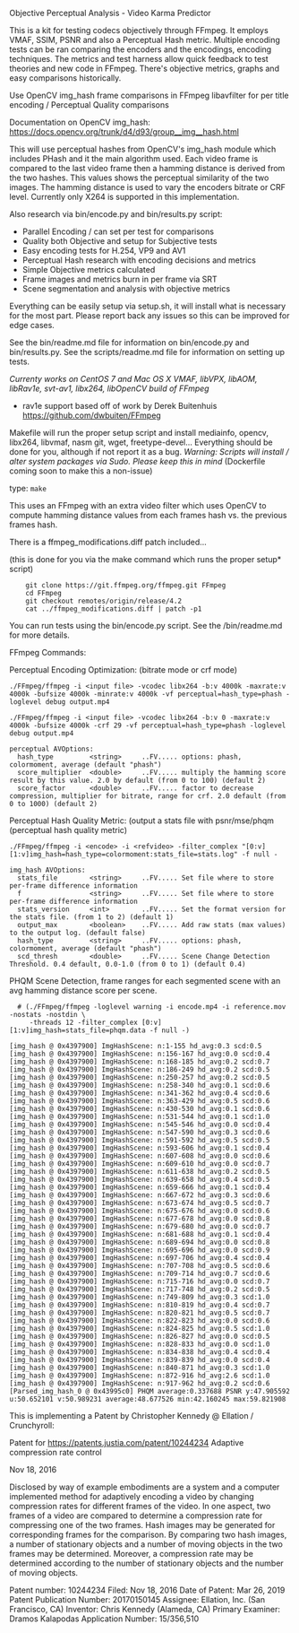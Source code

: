 Objective Perceptual Analysis - Video Karma Predictor

This is a kit for testing codecs objectively through FFmpeg.
It employs VMAF, SSIM, PSNR and also a Perceptual Hash metric.
Multiple encoding tests can be ran comparing the encoders and
the encodings, encoding techniques. The metrics and test harness
allow quick feedback to test theories and new code in FFmpeg.
There's objective metrics, graphs and easy comparisons historically.

Use OpenCV img_hash frame comparisons in FFmpeg libavfilter for per title encoding / Perceptual Quality comparisons

Documentation on OpenCV img_hash: https://docs.opencv.org/trunk/d4/d93/group__img__hash.html

This will use perceptual hashes from OpenCV's img_hash module which includes PHash
and it the main algorithm used. Each video frame is compared to the last video frame
then a hamming distance is derived from the two hashes. This values shows the perceptual
similarity of the two images. The hamming distance is used to vary the encoders bitrate
or CRF level. Currently only X264 is supported in this implementation. 

Also research via bin/encode.py and bin/results.py script:

- Parallel Encoding / can set per test for comparisons
- Quality both Objective and setup for Subjective tests
- Easy encoding tests for H.254, VP9 and AV1
- Perceptual Hash research with encoding decisions and metrics
- Simple Objective metrics calculated
- Frame images and metrics burn in per frame via SRT
- Scene segmentation and analysis with objective metrics

Everything can be easily setup via setup.sh, it will install what is necessary
for the most part. Please report back any issues so this can be improved for edge cases.

See the bin/readme.md file for information on bin/encode.py and bin/results.py.
See the scripts/readme.md file for information on setting up tests.

*Currenty works on CentOS 7 and Mac OS X*
*VMAF, libVPX, libAOM, libRav1e, svt-av1, libx264, libOpenCV build of FFmpeg*
- rav1e support based off of work by Derek Buitenhuis
  https://github.com/dwbuiten/FFmpeg

Makefile will run the proper setup script and install mediainfo, opencv, libx264, libvmaf, nasm
git, wget, freetype-devel... Everything should be done for you, although if not report it as a bug.
*Warning: Scripts will install / alter system packages via Sudo. Please keep this in mind*
(Dockerfile coming soon to make this a non-issue)

type: ```make```

This uses an FFmpeg with an extra video filter which uses OpenCV to
compute hamming distance values from each frames hash vs. the previous
frames hash. 

There is a ffmpeg_modifications.diff patch included...

(this is done for you via the make command which runs the proper setup* script)

```
    git clone https://git.ffmpeg.org/ffmpeg.git FFmpeg
    cd FFmpeg
    git checkout remotes/origin/release/4.2
    cat ../ffmpeg_modifications.diff | patch -p1
```

You can run tests using the bin/encode.py script. See the /bin/readme.md for more
details.

FFmpeg Commands:

Perceptual Encoding Optimization: (bitrate mode or crf mode)

```./FFmpeg/ffmpeg -i <input file> -vcodec libx264 -b:v 4000k -maxrate:v 4000k -bufsize 4000k -minrate:v 4000k -vf perceptual=hash_type=phash -loglevel debug output.mp4```

```./FFmpeg/ffmpeg -i <input file> -vcodec libx264 -b:v 0 -maxrate:v 4000k -bufsize 4000k -crf 29 -vf perceptual=hash_type=phash -loglevel debug output.mp4```

```
perceptual AVOptions:
  hash_type         <string>     ..FV..... options: phash, colormoment, average (default "phash")
  score_multiplier  <double>     ..FV..... multiply the hamming score result by this value. 2.0 by default (from 0 to 100) (default 2)
  score_factor      <double>     ..FV..... factor to decrease compression, multiplier for bitrate, range for crf. 2.0 default (from 0 to 1000) (default 2)
```

Perceptual Hash Quality Metric: (output a stats file with psnr/mse/phqm (perceptual hash quality metric)

```./FFmpeg/ffmpeg -i <encode> -i <refvideo> -filter_complex "[0:v][1:v]img_hash=hash_type=colormoment:stats_file=stats.log" -f null -```
```
img_hash AVOptions:
  stats_file        <string>     ..FV..... Set file where to store per-frame difference information
  f                 <string>     ..FV..... Set file where to store per-frame difference information
  stats_version     <int>        ..FV..... Set the format version for the stats file. (from 1 to 2) (default 1)
  output_max        <boolean>    ..FV..... Add raw stats (max values) to the output log. (default false)
  hash_type         <string>     ..FV..... options: phash, colormoment, average (default "phash")
  scd_thresh        <double>     ..FV..... Scene Change Detection Threshold. 0.4 default, 0.0-1.0 (from 0 to 1) (default 0.4)

```

PHQM Scene Detection, frame ranges for each segmented scene with an avg hamming distance score per scene.

```
  # (./FFmpeg/ffmpeg -loglevel warning -i encode.mp4 -i reference.mov -nostats -nostdin \
     -threads 12 -filter_complex [0:v][1:v]img_hash=stats_file=phqm.data -f null -)

[img_hash @ 0x4397900] ImgHashScene: n:1-155 hd_avg:0.3 scd:0.5
[img_hash @ 0x4397900] ImgHashScene: n:156-167 hd_avg:0.0 scd:0.4
[img_hash @ 0x4397900] ImgHashScene: n:168-185 hd_avg:0.2 scd:0.7
[img_hash @ 0x4397900] ImgHashScene: n:186-249 hd_avg:0.2 scd:0.5
[img_hash @ 0x4397900] ImgHashScene: n:250-257 hd_avg:0.2 scd:0.5
[img_hash @ 0x4397900] ImgHashScene: n:258-340 hd_avg:0.1 scd:0.6
[img_hash @ 0x4397900] ImgHashScene: n:341-362 hd_avg:0.4 scd:0.6
[img_hash @ 0x4397900] ImgHashScene: n:363-429 hd_avg:0.5 scd:0.6
[img_hash @ 0x4397900] ImgHashScene: n:430-530 hd_avg:0.1 scd:0.6
[img_hash @ 0x4397900] ImgHashScene: n:531-544 hd_avg:0.1 scd:1.0
[img_hash @ 0x4397900] ImgHashScene: n:545-546 hd_avg:0.0 scd:0.4
[img_hash @ 0x4397900] ImgHashScene: n:547-590 hd_avg:0.3 scd:0.6
[img_hash @ 0x4397900] ImgHashScene: n:591-592 hd_avg:0.5 scd:0.5
[img_hash @ 0x4397900] ImgHashScene: n:593-606 hd_avg:0.1 scd:0.4
[img_hash @ 0x4397900] ImgHashScene: n:607-608 hd_avg:0.0 scd:0.6
[img_hash @ 0x4397900] ImgHashScene: n:609-610 hd_avg:0.0 scd:0.7
[img_hash @ 0x4397900] ImgHashScene: n:611-638 hd_avg:0.2 scd:0.5
[img_hash @ 0x4397900] ImgHashScene: n:639-658 hd_avg:0.4 scd:0.5
[img_hash @ 0x4397900] ImgHashScene: n:659-666 hd_avg:0.1 scd:0.4
[img_hash @ 0x4397900] ImgHashScene: n:667-672 hd_avg:0.3 scd:0.6
[img_hash @ 0x4397900] ImgHashScene: n:673-674 hd_avg:0.5 scd:0.7
[img_hash @ 0x4397900] ImgHashScene: n:675-676 hd_avg:0.0 scd:0.6
[img_hash @ 0x4397900] ImgHashScene: n:677-678 hd_avg:0.0 scd:0.8
[img_hash @ 0x4397900] ImgHashScene: n:679-680 hd_avg:0.0 scd:0.7
[img_hash @ 0x4397900] ImgHashScene: n:681-688 hd_avg:0.1 scd:0.4
[img_hash @ 0x4397900] ImgHashScene: n:689-694 hd_avg:0.0 scd:0.8
[img_hash @ 0x4397900] ImgHashScene: n:695-696 hd_avg:0.0 scd:0.9
[img_hash @ 0x4397900] ImgHashScene: n:697-706 hd_avg:0.4 scd:0.4
[img_hash @ 0x4397900] ImgHashScene: n:707-708 hd_avg:0.5 scd:0.6
[img_hash @ 0x4397900] ImgHashScene: n:709-714 hd_avg:0.7 scd:0.6
[img_hash @ 0x4397900] ImgHashScene: n:715-716 hd_avg:0.0 scd:0.7
[img_hash @ 0x4397900] ImgHashScene: n:717-748 hd_avg:0.2 scd:0.5
[img_hash @ 0x4397900] ImgHashScene: n:749-809 hd_avg:0.3 scd:1.0
[img_hash @ 0x4397900] ImgHashScene: n:810-819 hd_avg:0.4 scd:0.7
[img_hash @ 0x4397900] ImgHashScene: n:820-821 hd_avg:0.5 scd:0.7
[img_hash @ 0x4397900] ImgHashScene: n:822-823 hd_avg:0.0 scd:0.6
[img_hash @ 0x4397900] ImgHashScene: n:824-825 hd_avg:0.5 scd:1.0
[img_hash @ 0x4397900] ImgHashScene: n:826-827 hd_avg:0.0 scd:0.5
[img_hash @ 0x4397900] ImgHashScene: n:828-833 hd_avg:0.0 scd:1.0
[img_hash @ 0x4397900] ImgHashScene: n:834-838 hd_avg:0.4 scd:0.4
[img_hash @ 0x4397900] ImgHashScene: n:839-839 hd_avg:0.0 scd:0.4
[img_hash @ 0x4397900] ImgHashScene: n:840-871 hd_avg:0.3 scd:1.0
[img_hash @ 0x4397900] ImgHashScene: n:872-916 hd_avg:2.6 scd:1.0
[img_hash @ 0x4397900] ImgHashScene: n:917-962 hd_avg:0.2 scd:0.6
[Parsed_img_hash_0 @ 0x43995c0] PHQM average:0.337688 PSNR y:47.905592 u:50.652101 v:50.989231 average:48.677526 min:42.160245 max:59.821908
```

This is implementing a Patent by Christopher Kennedy @ Ellation / Crunchyroll:

Patent for https://patents.justia.com/patent/10244234
Adaptive compression rate control

Nov 18, 2016

Disclosed by way of example embodiments are a system and a computer implemented
method for adaptively encoding a video by changing compression rates for
different frames of the video. In one aspect, two frames of a video are
compared to determine a compression rate for compressing one of the two frames.
Hash images may be generated for corresponding frames for the comparison.
By comparing two hash images, a number of stationary objects and a number of
moving objects in the two frames may be determined. Moreover, a compression rate
may be determined according to the number of stationary objects and
the number of moving objects.

Patent number: 10244234 Filed: Nov 18, 2016 Date of Patent: Mar 26, 2019 Patent Publication Number: 20170150145
Assignee: Ellation, Inc. (San Francisco, CA) Inventor: Chris Kennedy (Alameda, CA) Primary Examiner: Dramos Kalapodas
Application Number: 15/356,510
